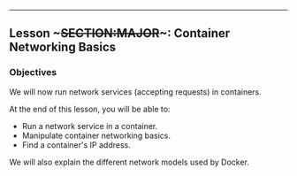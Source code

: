 ---
## Lesson ~~~SECTION:MAJOR~~~: Container Networking Basics

### Objectives

We will now run network services (accepting requests) in containers.

At the end of this lesson, you will be able to:

* Run a network service in a container.
* Manipulate container networking basics.
* Find a container's IP address.

We will also explain the different network models used by Docker.
